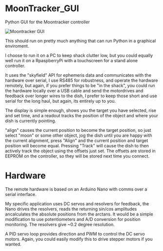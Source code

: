 # MoonTracker_GUI
Python GUI for the Moontracker controller

![Moontracker GUI](https://raw.githubusercontent.com/rszemeti/MoonTracker_GUI/main/images/Screenshot.JPG)

This should run on pretty much anything that can run Python in a graphical enviroment.

I choose to run it on a PC to keep shack clutter low, but you could equally well run it on a RpaspberryPi with a touchscreen for a stand alone controller.

It uses the "skyfield" API for ephemeris data and communicates with the hardware over serial, I use RS485 for robustness, and operate the hardware remotely, but again, if you prefer things to be "in the shack", you could run the hardware locally over a USB cable and send the motordrives and feedback over longer wires to the dish, I prefer to keep those short and use serial for the long haul, but again, its entirely up to you.

The display is simple enough,  shows you the target you have selected, rise and set time, and a readout tracks the position of the object and where your dish is currently pointing.

"align" causes the current position to become the target position, so just select "moon" or some other object, jog the dish until you are happy with the current alignment, press "Align" and the current position and target position will become equal.
 Pressing "Track" will cause the dish to then actively track the object using the offsets just set.  The offsets are stored in EEPROM on the controller, so they will be stored next time you connect.
 
# Hardware

The remote hardware is based on an Arduino Nano with comms over a serial interface.

My specific application uses DC servos and resolvers for feedback, the Nano drives the resolvers, reads the returning sin/cos amplitudes ancalculates the absolute positions from the arctans. It would be a simple modification to use potentiometers and A/D conversion for position monitoring.  The resolvers give ~0.2 degree resolution.

A PID servo loop provides direction and PWM to control the DC servo motors.  Again, you could easily modify this to drive stepper motors if you wanted.
